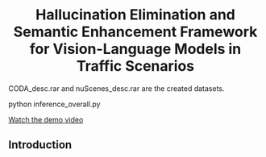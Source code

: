 <div style="text-align: center;">
  <h1>Hallucination Elimination and Semantic Enhancement Framework for Vision-Language Models in Traffic Scenarios</h1>
</div>

CODA_desc.rar and nuScenes_desc.rar are the created datasets.

python inference_overall.py

[Watch the demo video](https://github.com/fjq-tongji/HCOENet/releases/download/demo/Video.Demo.mp4)


## Introduction

